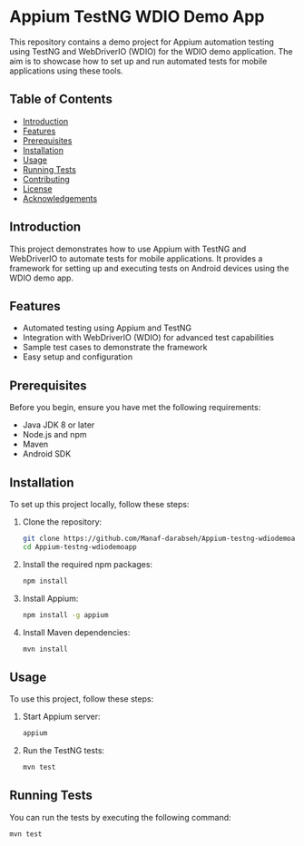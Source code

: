 # Appium TestNG WDIO Demo App

This repository contains a demo project for Appium automation testing using TestNG and WebDriverIO (WDIO) for the WDIO demo application. The aim is to showcase how to set up and run automated tests for mobile applications using these tools.

## Table of Contents

- [Introduction](#introduction)
- [Features](#features)
- [Prerequisites](#prerequisites)
- [Installation](#installation)
- [Usage](#usage)
- [Running Tests](#running-tests)
- [Contributing](#contributing)
- [License](#license)
- [Acknowledgements](#acknowledgements)

## Introduction

This project demonstrates how to use Appium with TestNG and WebDriverIO to automate tests for mobile applications. It provides a framework for setting up and executing tests on Android devices using the WDIO demo app.

## Features

- Automated testing using Appium and TestNG
- Integration with WebDriverIO (WDIO) for advanced test capabilities
- Sample test cases to demonstrate the framework
- Easy setup and configuration

## Prerequisites

Before you begin, ensure you have met the following requirements:

- Java JDK 8 or later
- Node.js and npm
- Maven
- Android SDK

## Installation

To set up this project locally, follow these steps:

1. Clone the repository:

    ```bash
    git clone https://github.com/Manaf-darabseh/Appium-testng-wdiodemoapp.git
    cd Appium-testng-wdiodemoapp
    ```

2. Install the required npm packages:

    ```bash
    npm install
    ```

3. Install Appium:

    ```bash
    npm install -g appium
    ```

4. Install Maven dependencies:

    ```bash
    mvn install
    ```

## Usage

To use this project, follow these steps:

1. Start Appium server:

    ```bash
    appium
    ```

2. Run the TestNG tests:

    ```bash
    mvn test
    ```

## Running Tests

You can run the tests by executing the following command:

```bash
mvn test
